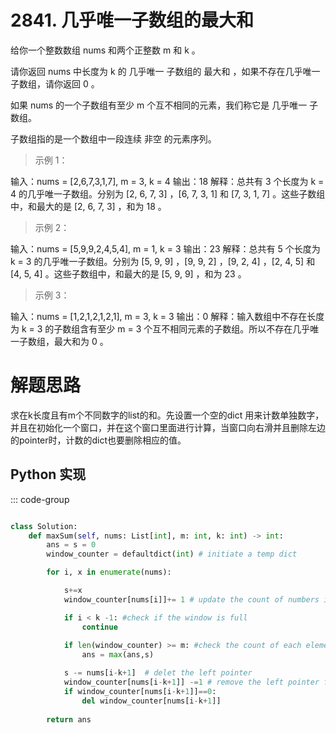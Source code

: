 
# 2841. 几乎唯一子数组的最大和 <Badge type="success" text="Easy" />

给你一个整数数组 nums 和两个正整数 m 和 k 。

请你返回 nums 中长度为 k 的 几乎唯一 子数组的 最大和 ，如果不存在几乎唯一子数组，请你返回 0 。

如果 nums 的一个子数组有至少 m 个互不相同的元素，我们称它是 几乎唯一 子数组。

子数组指的是一个数组中一段连续 非空 的元素序列。

 

>示例 1：

输入：nums = [2,6,7,3,1,7], m = 3, k = 4
输出：18
解释：总共有 3 个长度为 k = 4 的几乎唯一子数组。分别为 [2, 6, 7, 3] ，[6, 7, 3, 1] 和 [7, 3, 1, 7] 。这些子数组中，和最大的是 [2, 6, 7, 3] ，和为 18 。
>示例 2：

输入：nums = [5,9,9,2,4,5,4], m = 1, k = 3
输出：23
解释：总共有 5 个长度为 k = 3 的几乎唯一子数组。分别为 [5, 9, 9] ，[9, 9, 2] ，[9, 2, 4] ，[2, 4, 5] 和 [4, 5, 4] 。这些子数组中，和最大的是 [5, 9, 9] ，和为 23 。
>示例 3：

输入：nums = [1,2,1,2,1,2,1], m = 3, k = 3
输出：0
解释：输入数组中不存在长度为 k = 3 的子数组含有至少  m = 3 个互不相同元素的子数组。所以不存在几乎唯一子数组，最大和为 0 。

# 解题思路
求在k长度且有m个不同数字的list的和。先设置一个空的dict 用来计数单独数字，并且在初始化一个窗口，并在这个窗口里面进行计算，当窗口向右滑并且删除左边的pointer时，计数的dict也要删除相应的值。
## Python 实现
::: code-group
```python

class Solution:
    def maxSum(self, nums: List[int], m: int, k: int) -> int:
        ans = s = 0
        window_counter = defaultdict(int) # initiate a temp dict

        for i, x in enumerate(nums):

            s+=x 
            window_counter[nums[i]]+= 1 # update the count of numbers in the dict

            if i < k -1: #check if the window is full
                continue
            
            if len(window_counter) >= m: #check the count of each element
                ans = max(ans,s)

            s -= nums[i-k+1]  # delet the left pointer
            window_counter[nums[i-k+1]] -=1 # remove the left pointer from the counter dict
            if window_counter[nums[i-k+1]]==0:
                del window_counter[nums[i-k+1]]
            
        return ans
            
